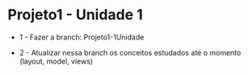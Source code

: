 
# Projeto1 - Unidade 1

* 1  - Fazer a branch:   Projeto1-1Unidade

* 2 - Atualizar nessa branch os conceitos  estudados até o momento (layout, model, views)
